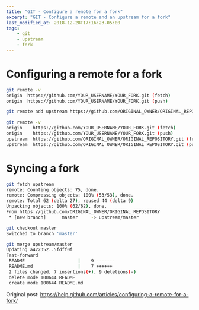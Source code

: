 ```yaml
---
title: "GIT - Configure a remote for a fork"
excerpt: "GIT - Configure a remote and an upstream for a fork"
last_modified_at: 2018-12-28T17:16:23-05:00
tags: 
	- git
	- upstream
	- fork
---
```


# Configuring a remote for a fork

```bash
git remote -v
origin  https://github.com/YOUR_USERNAME/YOUR_FORK.git (fetch)
origin  https://github.com/YOUR_USERNAME/YOUR_FORK.git (push)
```

```bash
git remote add upstream https://github.com/ORIGINAL_OWNER/ORIGINAL_REPOSITORY.git
```

```bash
git remote -v
origin    https://github.com/YOUR_USERNAME/YOUR_FORK.git (fetch)
origin    https://github.com/YOUR_USERNAME/YOUR_FORK.git (push)
upstream  https://github.com/ORIGINAL_OWNER/ORIGINAL_REPOSITORY.git (fetch)
upstream  https://github.com/ORIGINAL_OWNER/ORIGINAL_REPOSITORY.git (push)
```

# Syncing a fork

```bash
git fetch upstream
remote: Counting objects: 75, done.
remote: Compressing objects: 100% (53/53), done.
remote: Total 62 (delta 27), reused 44 (delta 9)
Unpacking objects: 100% (62/62), done.
From https://github.com/ORIGINAL_OWNER/ORIGINAL_REPOSITORY
 * [new branch]      master     -> upstream/master
```

```bash
git checkout master
Switched to branch 'master'
```

```bash
git merge upstream/master
Updating a422352..5fdff0f
Fast-forward
 README                    |    9 -------
 README.md                 |    7 ++++++
 2 files changed, 7 insertions(+), 9 deletions(-)
 delete mode 100644 README
 create mode 100644 README.md
```

Original post: https://help.github.com/articles/configuring-a-remote-for-a-fork/